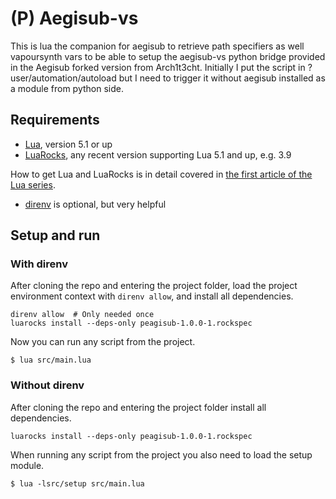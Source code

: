 # (P) Aegisub-vs

This is lua the companion for aegisub to retrieve path specifiers as well vapoursynth vars
to be able to setup the aegisub-vs python bridge provided in the Aegisub forked version
from Arch1t3cht. Initially I put the script in ?user/automation/autoload but I need 
to trigger it without aegisub installed as a module from python side.

## Requirements

- [Lua](http://www.lua.org), version 5.1 or up
- [LuaRocks](https://luarocks.org), any recent version supporting Lua 5.1 and up, e.g. 3.9

How to get Lua and LuaRocks is in detail covered in [the first article of the Lua series](https://martin-fieber.de/blog/lua-project-setup-with-luarocks/).

- [direnv](https://direnv.net) is optional, but very helpful

## Setup and run

### With direnv

After cloning the repo and entering the project folder, load the project environment context with `direnv allow`, and install all dependencies.

```shell
direnv allow  # Only needed once
luarocks install --deps-only peagisub-1.0.0-1.rockspec
```

Now you can run any script from the project.

```shell
$ lua src/main.lua
```

### Without direnv

After cloning the repo and entering the project folder install all dependencies.

```shell
luarocks install --deps-only peagisub-1.0.0-1.rockspec
```

When running any script from the project you also need to load the setup module.

```shell
$ lua -lsrc/setup src/main.lua
```


